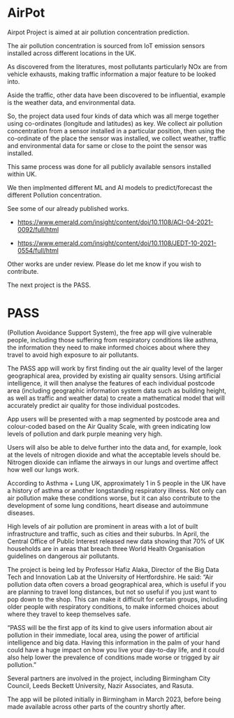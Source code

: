 # AirPot

Airpot Project is aimed at air pollution concentration prediction.

The air pollution concentration is sourced from IoT emission sensors installed across different locations in the UK.

As discovered from the literatures, most pollutants particularly NOx are from vehicle exhausts, making traffic information a major feature to be looked into.

Aside the traffic, other data have been discovered to be influential, example is the weather data, and environmental data.

So, the project data used four kinds of data which was all merge together using co-ordinates (longitude and latitudes) as key.
We collect air pollution concentration from a sensor installed in a particular position, then using the co-ordinate of the place the sensor was installed,
we collect weather, traffic and environmental data for same or close to the point the sensor was installed.


This same process was done for all publicly available sensors installed within UK.

We then implmented different ML and AI models to predict/forecast the different Pollution concentration.

See some of our already published works.



- https://www.emerald.com/insight/content/doi/10.1108/ACI-04-2021-0092/full/html


- https://www.emerald.com/insight/content/doi/10.1108/JEDT-10-2021-0554/full/html

Other works are under review.
Please do let me know if you wish to contribute.

The next project is the PASS.

# PASS 
(Pollution Avoidance Support System), the free app will give vulnerable people, including those suffering from respiratory conditions like asthma, the information they need to make informed choices about where they travel to avoid high exposure to air pollutants.

The PASS app will work by first finding out the air quality level of the larger geographical area, provided by existing air quality sensors. Using artificial intelligence, it will then analyse the features of each individual postcode area (including geographic information system data such as building height, as well as traffic and weather data) to create a mathematical model that will accurately predict air quality for those individual postcodes.

App users will be presented with a map segmented by postcode area and colour-coded based on the Air Quality Scale, with green indicating low levels of pollution and dark purple meaning very high.

Users will also be able to delve further into the data and, for example, look at the levels of nitrogen dioxide and what the acceptable levels should be. Nitrogen dioxide can inflame the airways in our lungs and overtime affect how well our lungs work.

According to Asthma + Lung UK, approximately 1 in 5 people in the UK have a history of asthma or another longstanding respiratory illness. Not only can air pollution make these conditions worse, but it can also contribute to the development of some lung conditions, heart disease and autoimmune diseases.

High levels of air pollution are prominent in areas with a lot of built infrastructure and traffic, such as cities and their suburbs. In April, the Central Office of Public Interest released new data showing that 70% of UK households are in areas that breach three World Health Organisation guidelines on dangerous air pollutants.

The project is being led by Professor Hafiz Alaka, Director of the Big Data Tech and Innovation Lab at the University of Hertfordshire. He said: “Air pollution data often covers a broad geographical area, which is useful if you are planning to travel long distances, but not so useful if you just want to pop down to the shop. This can make it difficult for certain groups, including older people with respiratory conditions, to make informed choices about where they travel to keep themselves safe.

“PASS will be the first app of its kind to give users information about air pollution in their immediate, local area, using the power of artificial intelligence and big data. Having this information in the palm of your hand could have a huge impact on how you live your day-to-day life, and it could also help lower the prevalence of conditions made worse or trigged by air pollution.”

Several partners are involved in the project, including Birmingham City Council, Leeds Beckett University, Nazir Associates, and Rasuta.

The app will be piloted initially in Birmingham in March 2023, before being made available across other parts of the country shortly after.
